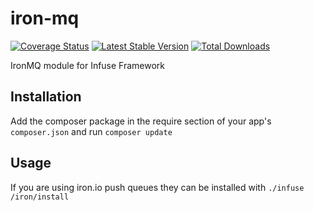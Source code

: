 iron-mq
=================

[![Coverage Status](https://coveralls.io/repos/infusephp/iron-mq/badge.png)](https://coveralls.io/r/infusephp/iron-mq)
[![Latest Stable Version](https://poser.pugx.org/infuse/iron-mq/v/stable.png)](https://packagist.org/packages/infuse/iron-mq)
[![Total Downloads](https://poser.pugx.org/infuse/iron-mq/downloads.png)](https://packagist.org/packages/infuse/iron-mq)

IronMQ module for Infuse Framework

## Installation

Add the composer package in the require section of your app's `composer.json` and run `composer update`

## Usage

If you are using iron.io push queues they can be installed with `./infuse /iron/install`